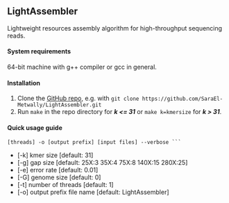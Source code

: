 ## LightAssembler
Lightweight resources assembly algorithm for high-throughput sequencing reads.
#### System requirements 
64-bit machine with g++ compiler or gcc in general.
#### Installation 
1. Clone the [GitHub repo](https://github.com/SaraEl-Metwally/LightAssembler), e.g. with `git clone https://github.com/SaraEl-Metwally/LightAssembler.git`
2. Run `make` in the repo directory for ***k <= 31***  or `make k=kmersize` for ***k > 31***.

#### Quick usage guide
``` ./LightAssembler -k [kmer size] -g [gap size] -e [error rate] -G [genome size] -t
[threads] -o [output prefix] [input files] --verbose ``` 

``` 
* [-k] kmer size                [default: 31]
* [-g] gap size                 [default: 25X:3 35X:4 75X:8 140X:15 280X:25]
* [-e] error rate               [default: 0.01]
* [-G] genome size              [default: 0]
* [-t] number of threads        [default: 1]
* [-o] output prefix file name  [default: LightAssembler]
``` 

